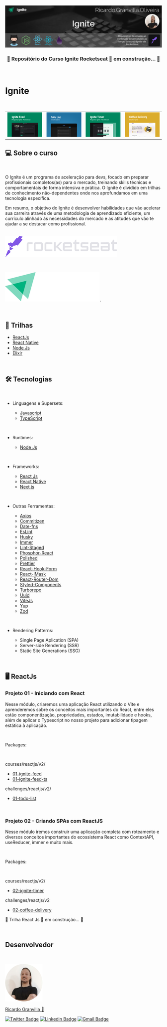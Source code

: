 [![Banner Ignite](./assets/banner-ignite.png)](https://home.devtrails.com.br/)

<h3 align="center">
🚧 Repositório do Curso Ignite Rocketseat 🚀 em construção... 🚧
<p>&nbsp;</p>

</h3>

# Ignite

<p>&nbsp;</p>

|                                                                                                                                               |                                                                                                                                                |                                                                                                                                               |                                                                                                                                                                         |
| --------------------------------------------------------------------------------------------------------------------------------------------- | ---------------------------------------------------------------------------------------------------------------------------------------------- | --------------------------------------------------------------------------------------------------------------------------------------------- | ----------------------------------------------------------------------------------------------------------------------------------------------------------------------- |
| [![Ignite-Feed](./assets/cover-ignite-feed-300px.png)](https://github.com/rgranvilla/Ignite/tree/master/courses/reactjs/v2/01-ignite-feed-ts) | [![Todo-List](./assets/cover-ignite-todo-list-300px.png)](https://github.com/rgranvilla/Ignite/tree/master/challenges/reactjs/v2/01-todo-list) | [![Ignite-Timer](./assets/cover-ignite-timer-300px.png)](https://github.com/rgranvilla/Ignite/tree/master/courses/reactjs/v2/02-ignite-timer) | [![Ignite-Coffee-Delivery](./assets/cover-ignite-coffee-delivery-300px.png)](https://github.com/rgranvilla/Ignite/tree/master/challenges/reactjs/v2/02-coffee-delivery) |

## 💻 **Sobre o curso**

<br>

O Ignite é um programa de aceleração para devs, focado em preparar profissionais completos(as) para o mercado, treinando skills técnicas e comportamentais de forma intensiva e prática. O Ignite é dividido em trilhas de conhecimento não-dependentes onde nos aprofundamos em uma tecnologia específica.

Em resumo, o objetivo do Ignite é desenvolver habilidades que vão acelerar sua carreira através de uma metodologia de aprendizado eficiente, um currículo alinhado às necessidades do mercado e as atitudes que vão te ajudar a se destacar como profissional.
<br>
<br>

[![Rocketseat](./assets/rocketseat.svg)](https://www.rocketseat.com.br/)

<p>&nbsp;</p>

[![Rocketseat Ignite](./assets/ignite.svg)](https://lp.rocketseat.com.br/ignite?&).

<p>&nbsp;</p>

## 📖 **Trilhas**

- [ReactJs](#-reactjs)
- [React Native](#-react-native)
- [Node Js](#-nodejs)
- [Elixir](#-elixir)
  <br>

<p>&nbsp;</p>

## 🛠 Tecnologias

<p>&nbsp;</p>

- Linguagens e Supersets:

  - [Javascript](https://developer.mozilla.org/pt-BR/docs/Web/JavaScript)
  - [TypeScript](https://www.typescriptlang.org/)
  <p>&nbsp;</p>

- Runtimes:

  - [Node Js](https://nodejs.org/pt-br/)
  <p>&nbsp;</p>

- Frameworks:

  - [React Js](https://pt-br.reactjs.org/)
  - [React Native](https://reactnative.dev/)
  - [Next.js](https://nextjs.org/)
  <p>&nbsp;</p>

- Outras Ferramentas:

  - [Axios](https://axios-http.com/)
  - [Commitizen](https://commitizen-tools.github.io/commitizen/)
  - [Date-fns](https://date-fns.org/)
  - [EsLint](https://eslint.org/)
  - [Husky](https://typicode.github.io/husky/#/)
  - [Immer](https://immerjs.github.io/immer/)
  - [Lint-Staged](https://github.com/okonet/lint-staged#readme)
  - [Phosphor-React](https://phosphoricons.com/)
  - [Polished](https://polished.js.org/)
  - [Prettier](https://prettier.io/)
  - [React-Hook-Form](https://react-hook-form.com/)
  - [React-IMask](https://imask.js.org/)
  - [React-Router-Dom](https://github.com/remix-run/react-router/blob/main/docs/start/tutorial.md)
  - [Styled-Components](https://styled-components.com/)
  - [Turborepo](https://turborepo.org/)
  - [Uuid](https://github.com/uuidjs/uuid#readme)
  - [ViteJs](https://vitejs.dev/)
  - [Yup](https://github.com/jquense/yup#readme)
  - [Zod](https://zod.dev/)
    <p>&nbsp;</p>

- Rendering Patterns:
  - Single Page Aplication (SPA)
  - Server-side Rendering (SSR)
  - Static Site Generations (SSG)
  <p>&nbsp;</p>

## 🖥 ReactJs

### Projeto 01 - Iniciando com React

Nesse módulo, criaremos uma aplicação React utilizando o Vite e aprenderemos sobre os conceitos mais importantes do React, entre eles estão componentização, propriedades, estados, imutabilidade e hooks, além de aplicar o Typescript no nosso projeto para adicionar tipagem estática à aplicação.

  <p>&nbsp;</p>

Packages:

  <p>&nbsp;</p>

courses/reactjs/v2/

- [01-ignite-feed](https://github.com/rgranvilla/Ignite/tree/master/courses/reactjs/v2/01-ignite-feed)
- [01-ignite-feed-ts](https://github.com/rgranvilla/Ignite/tree/master/courses/reactjs/v2/01-ignite-feed-ts)

challenges/reactjs/v2/

- [01-todo-list](https://github.com/rgranvilla/Ignite/tree/master/challenges/reactjs/v2/01-todo-list)

  <p>&nbsp;</p>

### Projeto 02 - Criando SPAs com ReactJS

Nesse módulo iremos construir uma aplicação completa com roteamento e diversos conceitos importantes do ecossistema React como ContextAPI, useReducer, immer e muito mais.

  <p>&nbsp;</p>

Packages:

  <p>&nbsp;</p>

courses/reactjs/v2/

- [02-ignite-timer](https://github.com/rgranvilla/Ignite/tree/master/courses/reactjs/v2/02-ignite-timer)

challenges/reactjs/v2

- [02-coffee-delivery](https://github.com/rgranvilla/Ignite/tree/master/challenges/reactjs/v2/02-coffee-delivery)

🚧 Trilha React Js 🚀 em construção... 🚧

<p>&nbsp;</p>

## Desenvolvedor

<p>&nbsp;</p>

[![Ricardo Granvilla](./assets/author.png)](https://github.com/rgranvilla)

<a href="https://github.com/rgranvilla">Ricardo Granvilla 🚀</a>

[![Twitter Badge](https://img.shields.io/badge/-@rgranvilla-1ca0f1?style=flat-square&labelColor=1ca0f1&logo=twitter&logoColor=white&link=https://twitter.com/rgranvilla)](https://twitter.com/rgranvilla)
[![Linkedin Badge](https://img.shields.io/badge/-Ricardo-blue?style=flat-square&logo=Linkedin&logoColor=white&link=https://www.linkedin.com/in/rgranvilla/)](https://www.linkedin.com/in/rgranvilla/)
[![Gmail Badge](https://img.shields.io/badge/-rgranvilla@gmail.com-c14438?style=flat-square&logo=Gmail&logoColor=white&link=mailto:rgranvilla@gmail.com)](mailto:rgranvilla@gmail.com)

<p>&nbsp;</p>
